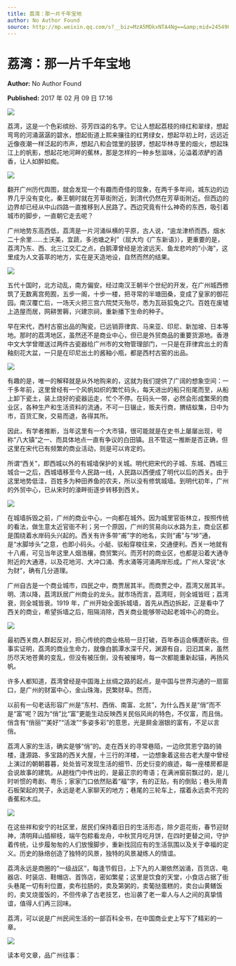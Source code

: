 ```yaml
---
title: 荔湾：那一片千年宝地
author: No Author Found
source: http://mp.weixin.qq.com/s?__biz=MzA5MDkxNTA4Ng==&amp;mid=2454905435&amp;idx=1&amp;sn=056046c2796b9a04a056e16c8b187d42&amp;chksm=87a22a3ab0d5a32c768529b625b3652d8b7eb53a82e5c76b7b7babb6cab04063dd4ffc8d9298#rd
---
```


# 荔湾：那一片千年宝地

**Author:** No Author Found

**Published:** 2017 年 02 月 09 日 17:16

![](http://mmbiz.qpic.cn/mmbiz_jpg/PJWG74pLsMY6VjSs8icl92DouG8adAGS0ibIkmicA6dYrXchQel1ic3LTtD572I9r9sbW2tOnBvpibgicAXRcdc4p5aA/0?wx_fmt=jpeg)

荔湾，这是一个色彩缤纷、芬芳四溢的名字。它让人想起荔枝的绯红和翠绿，想起弯弯的河涌潺潺的碧水，想起街道上熙来攘往的红男绿女，想起华初上时，远远近近像夜潮一样泛起的市声，想起八和会馆里的鼓锣，想起华林寺里的烟火，想起珠江上的帆影，想起花地河畔的蕉林，那是怎样的一种乡愁滋味，沁溢着浓酽的酒香，让人如醉如痴。

![](http://mmbiz.qpic.cn/mmbiz_jpg/PJWG74pLsMYiaicMw24zPnRX8cQmCqWcGy4mnFs2hr9khoKzblsg9Aubicmk7gIY6Y5pMbfTEP8WeKfRkWeU2275w/0?wx_fmt=jpeg)

翻开广州历代舆图，就会发现一个有趣而奇怪的现象，在两千多年间，城东边的边界几乎没有变化，秦王朝时就在芳草街附近，到清代仍然在芳草街附近。但西边的边界却已经从中山四路一直推移到人民路了。西边究竟有什么神奇的东西，吸引着城市的脚步，一直朝它走去呢？

广州地势东高西低，荔湾是一片河涌纵横的平原，古人说，“逾龙津桥而西，烟水二十余里……土沃美，宜蔬，多池塘之利”（屈大均《广东新语》），更重要的是，荔湾乃东、西、北三江交汇之点，白鹅潭曾经是沧波远天、鱼龙悲吟的“小海”，这里成为人文荟萃的地方，实在是天造地设，自然而然的结果。

![](http://mmbiz.qpic.cn/mmbiz_jpg/PJWG74pLsMYiaicMw24zPnRX8cQmCqWcGym1ic30cr27haxYCwUa6ak1lJpTKfEiaUVl50lSwj2Jrn4KFpu8zGoSZQ/0?wx_fmt=jpeg)

五代十国时，北方动乱，南方偏安。经过南汉王朝半个世纪的开发，在广州城西修筑了无数离宫苑囿，五步一阁，十步一楼，把寻常的半塘田桑，变成了皇家的御花园。南汉覆亡后，一场天火把三宫六院焚灭殆尽，悉为瓦砾狐兔之穴。百姓在废墟上造屋而居，网耕罟耨，兴建宗祠，重新播下生命的种子。

早在宋代，西村古窑出品的陶瓷，已远销菲律宾、马来亚、印尼、新加坡、日本等地。那时的荔湾地区，虽然还不是商业中心，但已是外贸商品的重要货源地。香港中文大学曾赠送过两件古瓷器给广州市的文物管理部门，一只是在菲律宾出土的青釉刻花大盆，一只是在印尼出土的酱釉小瓶，都是西村古窑的出品。

![](http://mmbiz.qpic.cn/mmbiz_jpg/PJWG74pLsMYiaicMw24zPnRX8cQmCqWcGyCKeaOYibf8XP7E7YLu3rgQHuz5Wyv0vjXibGmxnBibgGJcPLW3K8C7BOw/0?wx_fmt=jpeg)

有趣的是，唯一的解释就是从外地购来的，这就为我们提供了广阔的想象空间：一千多年前，这里曾经有一个风帆如织的繁忙码头，每天进出的船只衔尾而至，从船上卸下瓷土，装上烧好的瓷器运走，忙个不停。在码头一带，必然会形成繁荣的商业区，各种生产和生活资料的流通，不可一日辍止，贩夫行商，猬结蚁集，日中为市，百货汇聚，交易而退，各得其所。

因此，有学者推断，当年这里有一个大市镇，很可能就是在史书上屡屡出现，号称“八大镇”之一、而具体地点一直有争议的白田镇。且不管这一推断是否正确，但这里在宋代已有频繁的商业活动，则是可以肯定的。

所谓“西关”，即西城以外的有城墙保护的关城。明代把宋代的子城、东城、西城三城合一之后，西城墙移至今人民路一线，人民路以西便成了明代以后的西关。由于这里地势低洼，百姓多为种田养鱼的农夫，所以没有修筑城墙。到明代初年，广州的外贸中心，已从宋时的濠畔街逐步转移到西关。

![](http://mmbiz.qpic.cn/mmbiz_jpg/PJWG74pLsMYiaicMw24zPnRX8cQmCqWcGyAE5Dez9HY8eHDTvRVZgN0mlsBBefQMWgiafJkXqsDeCvHrBDxgmsfdw/0?wx_fmt=jpeg)

在城墙拆毁之前，广州的商业中心，一向都在城外。因为城里官衙林立，按照传统的看法，做生意太近官衙不利；另一个原因，广州的贸易向以水路为主，商业区都是围绕着水岸码头兴起的。西关有许多带“甫”字的地名，实则“甫”与“埗”通，是“水脚埗头”之意，也即小码头。小艇、驳船穿梭往来，交通便利。西关一地就有十八甫，可见当年这里人烟浩穰，商贸繁兴。而芳村的商业区，也都是沿着大通寺附近的大通港，以及花地河、大冲口涌、秀水涌等河涌两岸形成。广州人常说“水为财”，确有几分道理。

广州自古是一个商业城市，四民之中，商贾居其半。而商贾之中，荔湾又居其半。明、清以降，荔湾跃居广州商业的龙头。就市场而言，荔湾旺，则全城皆旺；荔湾衰，则全城皆衰。1919 年，广州开始全面拆城墙，首先从西边拆起，正是看中了西关的商业，希望拆墙之后，阻隔消除，西关商业能够带动起老城中心的商业。

![](http://mmbiz.qpic.cn/mmbiz_jpg/PJWG74pLsMYiaicMw24zPnRX8cQmCqWcGyyFHsdZDVnGzNpoNhvnlxewicX6k7oJQM7s79VmGGM0Fyhyld8MwiaPIg/0?wx_fmt=jpeg)

最初西关商人群起反对，担心传统的商业格局一旦打破，百年泰运会横遭斫丧。但事实证明，荔湾的商业生命力，就像白鹅潭水深千尺，渊源有自，汩汩其来，虽然历尽天地苍黄的变乱，但没有被压倒，没有被摧垮，每一次都能重新起锚，再扬风帆。

许多人都知道，荔湾曾经是中国海上丝绸之路的起点，是中国与世界沟通的一扇窗口，是广州的财富中心，金山珠海，民繁财阜。然而，

以前有一句老话形容广州是“东村、西俏、南富、北贫”，为什么西关是“俏”而不是“富”呢？因为“俏”比“富”更能生动反映西关民俗风尚的特色，不仅富，而且俏。俏含有“俏丽”“美好”“活泼”“多姿多彩”的意思，光是屙金溺银的富有，不足以言俏。

荔湾人家的生活，确实是够“俏”的。走在西关的寻常巷陌，一边欣赏恩宁路的骑楼，逢源路、多宝路的西关大屋，十三行的洋楼，一边想象着这些古老大屋中曾经上演过的朝朝暮暮，处处皆可发现生活的细节、历史衍变的痕迹，每一座楼房都是会说故事的建筑。从趟栊门中传出的，是最正宗的粤语；在满洲窗前飘过的，是儿时听惯的粤剧、粤乐；家家门口依然贴着“福”字，有的正贴，有的倒贴；巷头用青石板架起的凳子，永远是老人家聊天的地方；巷尾的三轮车上，摆着永远卖不完的香蕉和木瓜。

![](http://mmbiz.qpic.cn/mmbiz_jpg/PJWG74pLsMYiaicMw24zPnRX8cQmCqWcGy6fgzibAvMTIrAhh5DvOGib6CeHm302kuWU2eWzibZhCFLicww7g7w25sMQ/0?wx_fmt=jpeg)

在这些祥和安宁的社区里，居民们保持着旧日的生活形态，除夕逛花街，春节迎财神，清明拜山插柳枝，端午包粽看龙舟，中秋赏月吃月饼，在四时更替之间，守护着传统，让步履匆匆的人们放慢脚步，重新找回应有的生活氛围以及关于幸福的定义。历史的脉络创造了独特的风景，独特的风景凝练人的情谊。

荔湾永远是商圈的“一级战区”，每逢节假日，上下九的人潮依然汹涌，百货店、电器店、时装店、鞋帽店、首饰店，密如繁星；这里是饮食的天堂，小食店占据了街头巷尾一切有利位置，卖布拉肠的，卖及第粥的，卖葡挞蛋糕的，卖台山黄鳝饭的，卖叉烧蛋饭的，不但传承了古老技艺，也沿袭了老一辈人与人之间的真挚情谊，值得人们再三回味。

荔湾，可以说是广州民间生活的一部百科全书，在中国商业史上写下了精彩的一章。

![](http://mmbiz.qpic.cn/mmbiz_gif/PJWG74pLsMYf2b50xFTbTsibmjv5gNVOxZegUj8mrKtpuzCpBAYnQw9duHfIcNnUzicicnGUSv4EWPSTRAPvV9g3w/0?wx_fmt=gif)

读本号文章，品广州往事：

